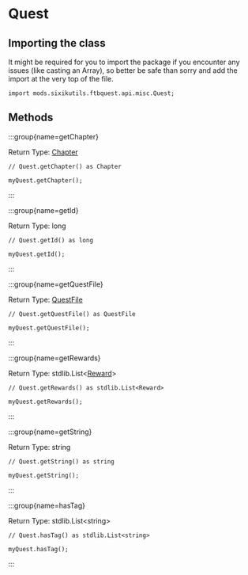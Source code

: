 # Quest

## Importing the class

It might be required for you to import the package if you encounter any issues (like casting an Array), so better be safe than sorry and add the import at the very top of the file.
```zenscript
import mods.sixikutils.ftbquest.api.misc.Quest;
```


## Methods

:::group{name=getChapter}

Return Type: [Chapter](/mods/sixikutils/ftbquest/quests/Chapter)

```zenscript
// Quest.getChapter() as Chapter

myQuest.getChapter();
```

:::

:::group{name=getId}

Return Type: long

```zenscript
// Quest.getId() as long

myQuest.getId();
```

:::

:::group{name=getQuestFile}

Return Type: [QuestFile](/mods/sixikutils/ftbquest/quests/QuestFile)

```zenscript
// Quest.getQuestFile() as QuestFile

myQuest.getQuestFile();
```

:::

:::group{name=getRewards}

Return Type: stdlib.List&lt;[Reward](/mods/sixikutils/ftbquest/quests/Reward)&gt;

```zenscript
// Quest.getRewards() as stdlib.List<Reward>

myQuest.getRewards();
```

:::

:::group{name=getString}

Return Type: string

```zenscript
// Quest.getString() as string

myQuest.getString();
```

:::

:::group{name=hasTag}

Return Type: stdlib.List&lt;string&gt;

```zenscript
// Quest.hasTag() as stdlib.List<string>

myQuest.hasTag();
```

:::


